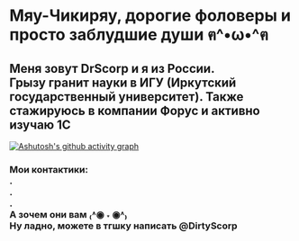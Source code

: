 # Мяу-Чикиряу, дорогие фоловеры и просто заблудшие души ฅ^•ω•^ฅ

## Меня зовут DrScorp и я из России. <br> Грызу гранит науки в ИГУ (Иркутский государственный университет). Также стажируюсь в компании Форус и активно изучаю 1С

[![Ashutosh's github activity graph](https://github-readme-activity-graph.vercel.app/graph?username=DirtyScorpion&theme=github-compact&area=true&hide_border=true&custom_title=My%20Contribution%20Graph&bg_color=FFB6C1,FFECB3,FFCCCB,FFD9E5,FFB6C1&point=#ff7f50&line=#6495ed&title_color=#6495ed&area_color=#87ceeb)](https://github.com/ashutosh00710/github-readme-activity-graph)


### Мои контактики: <br> . <br > . <br> . <br> А зочем они вам ₍˄◉ ˕ ◉˄₎ <br> Ну ладно, можете в тгшку написать @DirtyScorp

